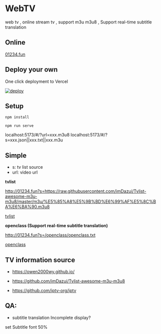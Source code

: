 # WebTV

web tv , online stream tv , support m3u m3u8 , Support real-time subtitle translation

## Online

[01234.fun](http://01234.fun)

## Deploy your own

One click deployment to Vercel

[![deploy](https://camo.githubusercontent.com/5e471e99e8e022cf454693e38ec843036ec6301e27ee1e1fa10325b1cb720584/68747470733a2f2f76657263656c2e636f6d2f627574746f6e)](https://vercel.com/new/clone?repository-url=https://github.com/weekend-project-space/web-tv)

## Setup

```
npm install

npm run serve
```

localhost:5173/#/?url=xxx.m3u8
localhost:5173/#/?s=xxx.json||xxx.txt||xxx.m3u

## Simple

- s: tv list source
- url: video url

**tvlist**

http://01234.fun?s=https://raw.githubusercontent.com/imDazui/Tvlist-awesome-m3u-m3u8/master/m3u/%E5%85%A8%E5%9B%BD%E6%99%AF%E5%8C%BA%E6%BA%90.m3u8

[tvlist](./public/tvlist.txt)

**openclass (Support real-time subtitle translation)**

http://01234.fun?s=/openclass/openclass.txt

[openclass](./public/openclass/openclass.txt)

## TV information source

- https://owen2000wy.github.io/

- https://github.com/imDazui/Tvlist-awesome-m3u-m3u8

- https://github.com/iptv-org/iptv

## QA:

- subtitle translation Incomplete display?

set Subtitle font 50%
